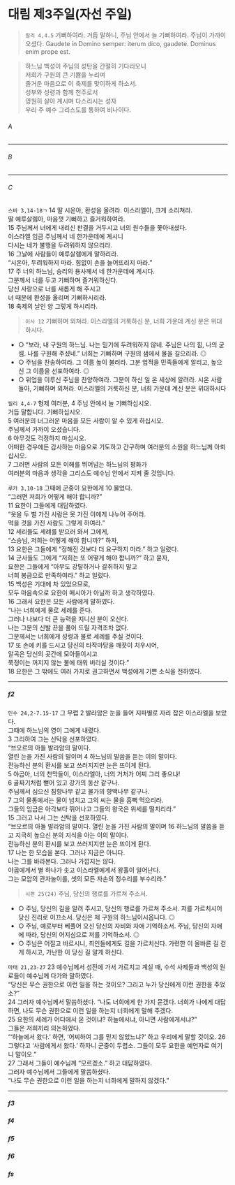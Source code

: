 # 대림 제3주일(자선 주일)


> `필리 4,4.5` 기뻐하여라. 거듭 말하니, 주님 안에서 늘 기뻐하여라. 주님이 가까이 오셨다.
> Gaudete in Domino semper: iterum dico, gaudete. Dominus enim prope est.


> 하느님 백성이 주님의 성탄을 간절히 기다리오니  
저희가 구원의 큰 기쁨을 누리며  
즐거운 마음으로 이 축제를 맞이하게 하소서.  
성부와 성령과 함께 천주로서  
영원히 살아 계시며 다스리시는 성자  
우리 주 예수 그리스도를 통하여 비나이다.  



###### A


----

###### B


----

###### C

`스바 3,14-18ㄱ` 14 딸 시온아, 환성을 올려라. 이스라엘아, 크게 소리쳐라.  
딸 예루살렘아, 마음껏 기뻐하고 즐거워하여라.  
15 주님께서 너에게 내리신 판결을 거두시고 너의 원수들을 쫓아내셨다.  
이스라엘 임금 주님께서 네 한가운데에 계시니  
다시는 네가 불행을 두려워하지 않으리라.  
16 그날에 사람들이 예루살렘에게 말하리라.  
“시온아, 두려워하지 마라. 힘없이 손을 늘어뜨리지 마라.”  
17 주 너의 하느님, 승리의 용사께서 네 한가운데에 계시다.  
그분께서 너를 두고 기뻐하며 즐거워하신다.  
당신 사랑으로 너를 새롭게 해 주시고  
너 때문에 환성을 올리며 기뻐하시리라.  
18 축제의 날인 양 그렇게 하시리라.


> `이사 12` 기뻐하며 외쳐라. 이스라엘의 거룩하신 분, 너희 가운데 계신 분은 위대하시다.  
- ○ “보라, 내 구원의 하느님. 나는 믿기에 두려워하지 않네. 주님은 나의 힘, 나의 굳셈. 나를 구원해 주셨네.” 너희는 기뻐하며 구원의 샘에서 물을 길으리라. ◎  
- ○ 주님을 찬송하여라. 그 이름 높이 불러라. 그분 업적을 민족들에게 알리고, 높으신 그 이름을 선포하여라. ◎  
- ○ 위업을 이루신 주님을 찬양하여라. 그분이 하신 일 온 세상에 알려라. 시온 사람들아, 기뻐하며 외쳐라. 이스라엘의 거룩하신 분, 너희 가운데 계신 분은 위대하시다


`필리 4,4-7`  형제 여러분, 4 주님 안에서 늘 기뻐하십시오.  
거듭 말합니다. 기뻐하십시오.  
5 여러분의 너그러운 마음을 모든 사람이 알 수 있게 하십시오.  
주님께서 가까이 오셨습니다.  
6 아무것도 걱정하지 마십시오.  
어떠한 경우에든 감사하는 마음으로 기도하고 간구하며 여러분의 소원을 하느님께 아뢰십시오.  
7 그러면 사람의 모든 이해를 뛰어넘는 하느님의 평화가  
여러분의 마음과 생각을 그리스도 예수님 안에서 지켜 줄 것입니다.  


 
`루카 3,10-18` 그때에 군중이 요한에게 10 물었다.  
“그러면 저희가 어떻게 해야 합니까?”  
11 요한이 그들에게 대답하였다.  
“옷을 두 벌 가진 사람은 못 가진 이에게 나누어 주어라.  
먹을 것을 가진 사람도 그렇게 하여라.”  
12 세리들도 세례를 받으러 와서 그에게,  
“스승님, 저희는 어떻게 해야 합니까?” 하자,  
13 요한은 그들에게 “정해진 것보다 더 요구하지 마라.” 하고 일렀다.  
14 군사들도 그에게 “저희는 또 어떻게 해야 합니까?” 하고 묻자,  
요한은 그들에게 “아무도 강탈하거나 갈취하지 말고  
너희 봉급으로 만족하여라.” 하고 일렀다.  
15 백성은 기대에 차 있었으므로,  
모두 마음속으로 요한이 메시아가 아닐까 하고 생각하였다.  
16 그래서 요한은 모든 사람에게 말하였다.  
“나는 너희에게 물로 세례를 준다.  
그러나 나보다 더 큰 능력을 지니신 분이 오신다.  
나는 그분의 신발 끈을 풀어 드릴 자격조차 없다.  
그분께서는 너희에게 성령과 불로 세례를 주실 것이다.  
17 또 손에 키를 드시고 당신의 타작마당을 깨끗이 치우시어,  
알곡은 당신의 곳간에 모아들이시고  
쭉정이는 꺼지지 않는 불에 태워 버리실 것이다.”  
18 요한은 그 밖에도 여러 가지로 권고하면서 백성에게 기쁜 소식을 전하였다.



----

##### f2

`민수 24,2-7.15-17` 그 무렵 2 발라암은 눈을 들어 지파별로 자리 잡은 이스라엘을 보았다.  
그때에 하느님의 영이 그에게 내렸다.  
3 그리하여 그는 신탁을 선포하였다.  
“브오르의 아들 발라암의 말이다.  
열린 눈을 가진 사람의 말이며 4 하느님의 말씀을 듣는 이의 말이다.  
전능하신 분의 환시를 보고 쓰러지지만 눈은 뜨이게 된다.  
5 야곱아, 너의 천막들이, 이스라엘아, 너의 거처가 어찌 그리 좋으냐!  
6 골짜기처럼 뻗어 있고 강가의 동산 같구나.  
주님께서 심으신 침향나무 같고 물가의 향백나무 같구나.  
7 그의 물통에서는 물이 넘치고 그의 씨는 물을 흠뻑 먹으리라.  
그들의 임금은 아각보다 뛰어나고 그들의 왕국은 위세를 떨치리라.”  
15 그러고 나서 그는 신탁을 선포하였다.  
“브오르의 아들 발라암의 말이다. 열린 눈을 가진 사람의 말이며 16 하느님의 말씀을 듣고 지극히 높으신 분의 지식을 아는 이의 말이다.  
전능하신 분의 환시를 보고 쓰러지지만 눈은 뜨이게 된다.  
17 나는 한 모습을 본다. 그러나 지금은 아니다.  
나는 그를 바라본다. 그러나 가깝지는 않다.  
야곱에게서 별 하나가 솟고 이스라엘에게서 왕홀이 일어난다.  
그는 모압의 관자놀이를, 셋의 모든 자손의 정수리를 부수리라.”  


> `시편 25(24)` 주님, 당신의 행로를 가르쳐 주소서.  
- ○ 주님, 당신의 길을 알려 주시고, 당신의 행로를 가르쳐 주소서. 저를 가르치시어 당신 진리로 이끄소서. 당신은 제 구원의 하느님이시옵니다. ◎  
- ○ 주님, 예로부터 베풀어 오신 당신의 자비와 자애 기억하소서. 주님, 당신의 자애에 따라, 당신의 어지심으로 저를 기억하소서. ◎  
- ○ 주님은 어질고 바르시니, 죄인들에게도 길을 가르치신다. 가련한 이 올바른 길 걷게 하시고, 가난한 이 당신 길 알게 하신다.  


`마태 21,23-27` 23 예수님께서 성전에 가서 가르치고 계실 때,  수석 사제들과 백성의 원로들이 예수님께 다가와 말하였다.  
“당신은 무슨 권한으로 이런 일을 하는 것이오? 그리고 누가 당신에게 이런 권한을 주었소?”  
24 그러자 예수님께서 말씀하셨다. “나도 너희에게 한 가지 묻겠다. 너희가 나에게 대답하면, 나도 무슨 권한으로 이런 일을 하는지 너희에게 말해 주겠다.  
25 요한의 세례가 어디에서 온 것이냐? 하늘에서냐, 아니면 사람에게서냐?”  
그들은 저희끼리 의논하였다.  
“‘하늘에서 왔다.’ 하면, ‘어찌하여 그를 믿지 않았느냐?’ 하고 우리에게 말할 것이오. 26 그렇다고 ‘사람에게서 왔다.’ 하자니 군중이 두렵소. 그들이 모두 요한을 예언자로 여기니 말이오.”  
27 그래서 그들이 예수님께 “모르겠소.” 하고 대답하였다.  
그러자 예수님께서 그들에게 말씀하셨다.  
“나도 무슨 권한으로 이런 일을 하는지 너희에게 말하지 않겠다.”


----

##### f3
##### f4
##### f5
##### f6
##### fs